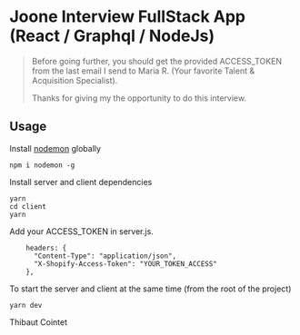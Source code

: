 # Joone Interview FullStack App (React / Graphql / NodeJs)

> Before going further, you should get the provided ACCESS_TOKEN from the last email  I send to Maria R. (Your favorite Talent & Acquisition Specialist).
>
> Thanks for giving my the opportunity to do this interview.

## Usage

Install [nodemon](https://github.com/remy/nodemon) globally

```
npm i nodemon -g
```

Install server and client dependencies

```
yarn
cd client
yarn
```

Add your ACCESS_TOKEN in server.js. 

```
    headers: {
      "Content-Type": "application/json",
      "X-Shopify-Access-Token": "YOUR_TOKEN_ACCESS"
    },
```
To start the server and client at the same time (from the root of the project)

```
yarn dev
```


Thibaut Cointet
